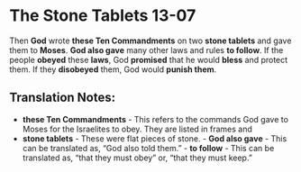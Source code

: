 The Stone Tablets 13-07
=========================


Then **God** wrote **these Ten Commandments** on two **stone tablets**
and gave them to **Moses**. **God also gave** many other laws and rules
**to follow**. If the people **obeyed** these **laws**, God **promised**
that he would **bless** and protect them. If they **disobeyed** them,
God would **punish them**.

Translation Notes:
------------------

-   **these Ten Commandments** - This refers to the commands God gave to
    Moses for the Israelites to obey. They are listed in frames and
-   **stone tablets** - These were flat pieces of stone.  -   **God
also gave** - This can be translated as, “God also told them.” -
**to follow** - This can be translated as, “that they must obey” or,
    “that they must keep.”

